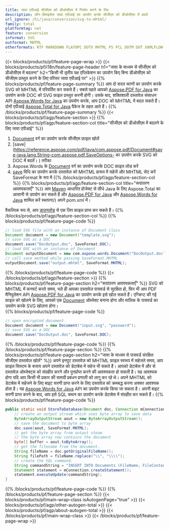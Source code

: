 ```yaml
---
title: जावा एपीआई सीजीएम को डीओसीएम में निर्यात करने के लिए
description: ऑन-प्रिमाइसेस जावा एपीआई का उपयोग करके सीजीएम को डीओसीएम में बदलें
url_ignore: /hi/java/conversion/svg-to-mhtml/
family: total
platformtag: net
feature: conversion
informat: SVG
outformat: MHTML
otherformats: RTF MARKDOWN FLATOPC DOTX MHTML PS PCL DOTM DOT XAMLFLOW WORDML OTT
---
```

{{< blocks/products/pf/feature-page-wrap >}}
{{< blocks/products/pf/i18n/feature-page-header h1="जावा के माध्यम से सीजीएम को डीओसीएम में बदलना" h2="किसी भी तृतीय पक्ष एप्लिकेशन का उपयोग किए बिना डीओसीएम को सीजीएम प्रस्तुत करने के लिए परिसर जावा एपीआई पर" >}}
{{% blocks/products/pf/feature-page-summary %}}
आप दो सरल चरणों का उपयोग करके SVG को MHTML में परिवर्तित कर सकते हैं। सबसे पहले आपको [Aspose.PDF for Java](https://products.aspose.com/pdf/java/) का उपयोग करके DOC को SVG फ़ाइल प्रस्तुत करनी होगी। उसके बाद, शक्तिशाली दस्तावेज़ संसाधन API [Aspose.Words for Java](https://products.aspose.com/words/java/) का उपयोग करके, आप DOC को MHTML में बदल सकते हैं। दोनों एपीआई [Aspose.Total for Java](https://products.aspose.com/total/java/) पैकेज के तहत आते हैं।
{{% /blocks/products/pf/feature-page-summary  %}}
{{< blocks/products/pf/agp/feature-section >}}
{{% blocks/products/pf/agp/feature-section-col title="सीजीएम को डीओसीएम में बदलने के लिए जावा एपीआई" %}}
1. [Document](https://reference.aspose.com/pdf/java/com.aspose.pdf/Document) वर्ग का उपयोग करके सीजीएम फ़ाइल खोलें
2. [save](https://reference.aspose.com/pdf/java/com.aspose.pdf/Document#save-java.lang.String-com.aspose.pdf.SaveOptions- का उपयोग करके SVG को DOC में बदलें। ) तरीका
3. Aspose.Words के [Document](https://reference.aspose.com/words/java/com.aspose.words/Document) वर्ग का उपयोग करके DOC फ़ाइल लोड करें
4. [save](https://reference.aspose.com/words/java/com.aspose.words/Document#save(java.lang.String,int)) विधि का उपयोग करके दस्तावेज़ को MHTML प्रारूप में सहेजें और MHTML सेट करें SaveFormat के रूप में
{{% /blocks/products/pf/agp/feature-section-col %}}
{{% blocks/products/pf/agp/feature-section-col title="रूपांतरण आवश्यकताएँ" %}}
आप [Maven](https://releases.aspose.com/total/java/) आधारित प्रोजेक्ट से सीधे Java के लिए Aspose.Total का आसानी से उपयोग कर सकते हैं और [Aspose.PDF for Java](https://docs.aspose.com/pdf/java/installation/) और [Aspose.Words for Java](https://docs.aspose.com/words/java/) शामिल करें स्थापना/) अपने pom.xml में।

वैकल्पिक रूप से, आप [डाउनलोड](https://releases.aspose.com/total/java) से एक ज़िप फ़ाइल प्राप्त कर सकते हैं।
{{% /blocks/products/pf/agp/feature-section-col %}}
{{% blocks/products/pf/feature-page-code %}}

```java
// load SVG file with an instance of Document class
Document document = new Document("template.svg");
// save SVG as a DOC 
document.save("DocOutput.doc", SaveFormat.DOC); 
// load DOC with an instance of Document
Document outputDocument = new com.aspose.words.Document("DocOutput.doc");
// call save method while passing SaveFormat.MHTML
outputDocument.save("output.mhtml", SaveFormat.MHTML);   
```

{{% /blocks/products/pf/feature-page-code %}}
{{< /blocks/products/pf/agp/feature-section >}}
{{% blocks/products/pf/feature-page-section  h2="रूपांतरण आवश्यकताएँ" %}}
SVG को MHTML में कनवर्ट करते समय, भले ही आपका दस्तावेज़ पासवर्ड से सुरक्षित हो, फिर भी आप PDF मैनिपुलेशन API [Aspose.PDF for Java](https://docs.aspose.com/pdf/java/installation/) का उपयोग करके इसे खोल सकते हैं। एन्क्रिप्ट की गई फ़ाइल को खोलने के लिए, आपको एक [Document](https://reference.aspose.com/pdf/java/com.aspose.pdf/Document) ऑब्जेक्ट बनाना होगा और मालिक के पासवर्ड का उपयोग करके SVG खोलना होगा।  
{{% blocks/products/pf/feature-page-code %}}

```cs
// open encrypted document
Document document = new Document("input.svg", "password");
// save SVG as a DOC 
document.save("DocOutput.doc", SaveFormat.DOC);
```

{{% /blocks/products/pf/feature-page-code  %}}
{{% /blocks/products/pf/feature-page-section %}}
{{% blocks/products/pf/feature-page-section  h2="जावा के माध्यम से पासवर्ड संरक्षित सीजीएम दस्तावेज़ खोलें" %}}
अपने इनपुट दस्तावेज़ को MHTML फ़ाइल स्वरूप में सहेजते समय, आप फ़ाइल सिस्टम के बजाय अपने दस्तावेज़ को डेटाबेस में सहेज भी सकते हैं। आपको डेटाबेस में और से दस्तावेज़ ऑब्जेक्ट्स को संग्रहीत करने और पुनर्प्राप्त करने की आवश्यकता हो सकती है। यह आवश्यक होगा यदि आप किसी भी प्रकार की सामग्री प्रबंधन प्रणाली को लागू कर रहे थे। अपने MHTML को डेटाबेस में सहेजने के लिए बाइट सरणी प्राप्त करने के लिए दस्तावेज़ को क्रमबद्ध करना अक्सर आवश्यक होता है। यह [Aspose.Words for Java](https://products.aspose.com/words/Java/) API का उपयोग करके किया जा सकता है। अपनी बाइट सरणी प्राप्त करने के बाद, आप इसे SQL कथन का उपयोग करके डेटाबेस में संग्रहीत कर सकते हैं। 
{{% blocks/products/pf/feature-page-code %}}

```java
public static void StoreToDatabase(Document doc, Connection mConnection) throws Exception {
    // create an output stream which uses byte array to save data
    ByteArrayOutputStream aout = new ByteArrayOutputStream();
    // save the document to byte array
    doc.save(aout, SaveFormat.MHTML);
    // get the byte array from output steam
    // the byte array now contains the document
    byte[] buffer = aout.toByteArray();
    // get the filename from the document.
    String fileName = doc.getOriginalFileName();
    String filePath = fileName.replace("\\", "\\\\");
    // create the SQL command.
    String commandString = "INSERT INTO Documents (FileName, FileContent) VALUES('" + filePath + "', '" + buffer + "')";
    Statement statement = mConnection.createStatement();
    statement.executeUpdate(commandString);
}  
```

{{% /blocks/products/pf/feature-page-code  %}}
{{% /blocks/products/pf/feature-page-section %}}
{{< blocks/products/pf/main-wrap-class isAutogenPage="true" >}}
{{< blocks/products/pf/agp/other-autogen-total >}}
{{< blocks/products/pf/agp/about-autogen-total >}}
{{< /blocks/products/pf/main-wrap-class >}}
{{< /blocks/products/pf/feature-page-wrap >}}